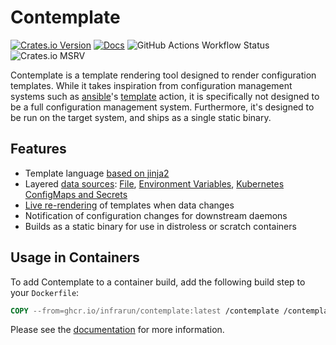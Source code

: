 # Contemplate

[![Crates.io Version](https://img.shields.io/crates/v/contemplate)](https://crates.io/crates/contemplate)
[![Docs](https://img.shields.io/badge/docs-green)](https://infrarun.github.io/contemplate)
![GitHub Actions Workflow Status](https://img.shields.io/github/actions/workflow/status/infrarun/contemplate/build.yml?branch=main)
![Crates.io MSRV](https://img.shields.io/crates/msrv/contemplate)

Contemplate is a template rendering tool designed to render configuration templates.
While it takes inspiration from configuration management systems such as [ansible]'s [template][ansible-template] action, it is specifically not designed to be a full configuration management system.
Furthermore, it's designed to be run on the target system, and ships as a single static binary.

## Features

* Template language [based on jinja2][minijinja]
* Layered [data sources][datasource-overview]: [File][datasource-file], [Environment Variables][datasource-env], [Kubernetes ConfigMaps and Secrets][datasource-k8s]
* [Live re-rendering] of templates when data changes
* Notification of configuration changes for downstream daemons
* Builds as a static binary for use in distroless or scratch containers

## Usage in Containers

To add Contemplate to a container build, add the following build step to your `Dockerfile`:

```dockerfile
COPY --from=ghcr.io/infrarun/contemplate:latest /contemplate /contemplate
```

Please see the [documentation] for more information.

[ansible]: https://www.ansible.com/
[ansible-template]: https://docs.ansible.com/ansible/latest/collections/ansible/builtin/template_module.html
[minijinja]: https://github.com/mitsuhiko/minijinja
[documentation]: https://infrarun.github.io/contemplate
[datasource-overview]: https://infrarun.github.io/contemplate/data_sources/overview
[datasource-file]: https://infrarun.github.io/contemplate//data_sources/file
[datasource-env]: https://infrarun.github.io/contemplate/data_sources/environment
[datasource-k8s]: https://infrarun.github.io/contemplate/data_sources/kubernetes
[Live re-rendering]: https://infrarun.github.io/contemplate/advanced/integration/#live-reloading